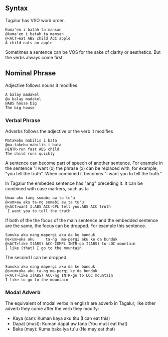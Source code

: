 ## Syntax

Tagalur has VSO word order.

```gloss
Kuma'en i batah ta mansan
@kuma'en i batah ta mansan
@<ACT>eat ABS child ACC apple
A child eats an apple
```

Sometimes a sentence can be VOS for the sake of clarity or aesthetics. But the verbs always come first.

## Nominal Phrase

Adjective follows nouns it modifies

```gloss
A balay madakel
@a balay madakel
@ABS house big
The big house
```

### Verbal Phrase

Adverbs follows the adjective or the verb it modifies

```gloss
Matakebu mabilis i bata
@ma-takebu mabilis i bata
@INTR-run fast ABS child
The child runs quickly
```

A sentence can become part of speech of another sentence. For example in the sentence "I want (x) the phrase (x) can be replaced with, for example, "you tell the truth". When combined it becomes "I want you to tell the truth."

In Tagalur the embeded sentence has "ang" preceding it. It can be combined with case markers, such as ta

```gloss
Umaw aku tang sumabi aw ta tu'u
@<um>aw aku ta-ng sumabi aw ta tu'u
@<ACT>want I.ABS ACC-CPL tell you.ABS ACC truth
 I want you to tell the truth
```

If both of the the focus of the main sentence and the embedded sentence are the same, the focus can be dropped. For example this sentence.

```gloss
Sumuka aku nang mapergi aku da ke bunduk
@s<um>uka aku     ta-ng  ma-pergi aku ke da bunduk
@<ACT>like I(ABS) ACC-COMPL INTR-go I(ABS) to LOC mountain
I like (that) I go to the mountain
```

The second I can be dropped

```gloss
Sumuka aku nang mapergi aku da ke bunduk
@s<um>uka aku ta-ng ma-pergi ke da bunduk
@<ACT>like I(ABS) ACC-ng INTR-go to LOC mountain
I like to go to the mountain
```

### Modal Adverb

The equivalent of modal verbs in english are adverb in Tagalur, like other adverb they come after the verb they modify:

- Kaya (can): Kuman kaya aku titu (I can eat this)
- Dapat (must): Kuman dapat aw tana (You must eat that)
- Baka (may): Kuma baka iya tu'u (He may eat that)
